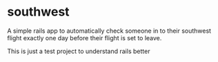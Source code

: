 # southwest

A simple rails app to automatically check someone in to their southwest flight exactly one day before their flight is set to leave.

This is just a test project to understand rails better
